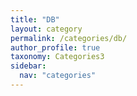 ```yaml
---
title: "DB"
layout: category
permalink: /categories/db/
author_profile: true
taxonomy: Categories3
sidebar:
  nav: "categories"
---
```

